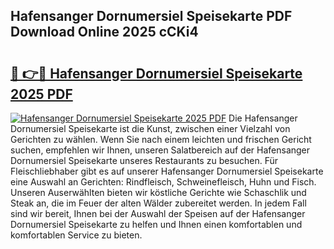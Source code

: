 ## Hafensanger Dornumersiel Speisekarte PDF Download Online 2025 cCKi4

# <h2><a href="http://gcdpygn.nevu.top/?p=Hafensanger+Dornumersiel+Speisekarte">🔗 👉🔴 Hafensanger Dornumersiel Speisekarte 2025 PDF</a></h2>

[![Hafensanger Dornumersiel Speisekarte 2025 PDF](https://i.imgur.com/dBaPXMq.png)](http://gcdpygn.nevu.top/?p=Hafensanger+Dornumersiel+Speisekarte)
Die Hafensanger Dornumersiel Speisekarte ist die Kunst, zwischen einer Vielzahl von Gerichten zu wählen. Wenn Sie nach einem leichten und frischen Gericht suchen, empfehlen wir Ihnen, unseren Salatbereich auf der Hafensanger Dornumersiel Speisekarte unseres Restaurants zu besuchen. Für Fleischliebhaber gibt es auf unserer Hafensanger Dornumersiel Speisekarte eine Auswahl an Gerichten: Rindfleisch, Schweinefleisch, Huhn und Fisch. Unseren Auserwählten bieten wir köstliche Gerichte wie Schaschlik und Steak an, die im Feuer der alten Wälder zubereitet werden. In jedem Fall sind wir bereit, Ihnen bei der Auswahl der Speisen auf der Hafensanger Dornumersiel Speisekarte zu helfen und Ihnen einen komfortablen und komfortablen Service zu bieten.
